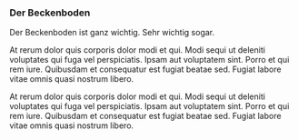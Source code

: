 ### Der Beckenboden

Der Beckenboden ist ganz wichtig. Sehr wichtig sogar.

At rerum dolor quis corporis dolor modi et qui. Modi sequi ut deleniti voluptates qui fuga vel perspiciatis. Ipsam aut voluptatem sint. Porro et qui rem iure. Quibusdam et consequatur est fugiat beatae sed. Fugiat labore vitae omnis quasi nostrum libero.

At rerum dolor quis corporis dolor modi et qui. Modi sequi ut deleniti voluptates qui fuga vel perspiciatis. Ipsam aut voluptatem sint. Porro et qui rem iure. Quibusdam et consequatur est fugiat beatae sed. Fugiat labore vitae omnis quasi nostrum libero.
